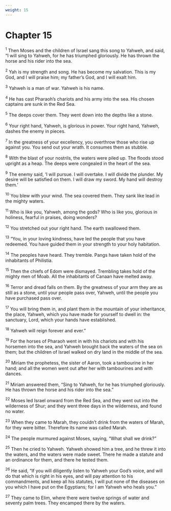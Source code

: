 ```yaml
---
weight: 15
---
```


# Chapter 15

<sup>1</sup> Then Moses and the children of Israel sang this song to Yahweh, and said, “I will sing to Yahweh, for he has triumphed gloriously. He has thrown the horse and his rider into the sea. 

<sup>2</sup> Yah is my strength and song. He has become my salvation. This is my God, and I will praise him; my father’s God, and I will exalt him. 

<sup>3</sup> Yahweh is a man of war. Yahweh is his name. 

<sup>4</sup> He has cast Pharaoh’s chariots and his army into the sea. His chosen captains are sunk in the Red Sea. 

<sup>5</sup> The deeps cover them. They went down into the depths like a stone. 

<sup>6</sup> Your right hand, Yahweh, is glorious in power. Your right hand, Yahweh, dashes the enemy in pieces. 

<sup>7</sup> In the greatness of your excellency, you overthrow those who rise up against you. You send out your wrath. It consumes them as stubble. 

<sup>8</sup> With the blast of your nostrils, the waters were piled up. The floods stood upright as a heap. The deeps were congealed in the heart of the sea. 

<sup>9</sup> The enemy said, ‘I will pursue. I will overtake. I will divide the plunder. My desire will be satisfied on them. I will draw my sword. My hand will destroy them.’ 

<sup>10</sup> You blew with your wind. The sea covered them. They sank like lead in the mighty waters. 

<sup>11</sup> Who is like you, Yahweh, among the gods? Who is like you, glorious in holiness, fearful in praises, doing wonders? 

<sup>12</sup> You stretched out your right hand. The earth swallowed them. 

<sup>13</sup> “You, in your loving kindness, have led the people that you have redeemed. You have guided them in your strength to your holy habitation. 

<sup>14</sup> The peoples have heard. They tremble. Pangs have taken hold of the inhabitants of Philistia. 

<sup>15</sup> Then the chiefs of Edom were dismayed. Trembling takes hold of the mighty men of Moab. All the inhabitants of Canaan have melted away. 

<sup>16</sup> Terror and dread falls on them. By the greatness of your arm they are as still as a stone, until your people pass over, Yahweh, until the people you have purchased pass over. 

<sup>17</sup> You will bring them in, and plant them in the mountain of your inheritance, the place, Yahweh, which you have made for yourself to dwell in: the sanctuary, Lord, which your hands have established. 

<sup>18</sup> Yahweh will reign forever and ever.” 

<sup>19</sup> For the horses of Pharaoh went in with his chariots and with his horsemen into the sea, and Yahweh brought back the waters of the sea on them; but the children of Israel walked on dry land in the middle of the sea. 

<sup>20</sup> Miriam the prophetess, the sister of Aaron, took a tambourine in her hand; and all the women went out after her with tambourines and with dances. 

<sup>21</sup> Miriam answered them, “Sing to Yahweh, for he has triumphed gloriously. He has thrown the horse and his rider into the sea.” 

<sup>22</sup> Moses led Israel onward from the Red Sea, and they went out into the wilderness of Shur; and they went three days in the wilderness, and found no water. 

<sup>23</sup> When they came to Marah, they couldn’t drink from the waters of Marah, for they were bitter. Therefore its name was called Marah. 

<sup>24</sup> The people murmured against Moses, saying, “What shall we drink?” 

<sup>25</sup> Then he cried to Yahweh. Yahweh showed him a tree, and he threw it into the waters, and the waters were made sweet. There he made a statute and an ordinance for them, and there he tested them. 

<sup>26</sup> He said, “If you will diligently listen to Yahweh your God’s voice, and will do that which is right in his eyes, and will pay attention to his commandments, and keep all his statutes, I will put none of the diseases on you which I have put on the Egyptians; for I am Yahweh who heals you.” 

<sup>27</sup> They came to Elim, where there were twelve springs of water and seventy palm trees. They encamped there by the waters. 


